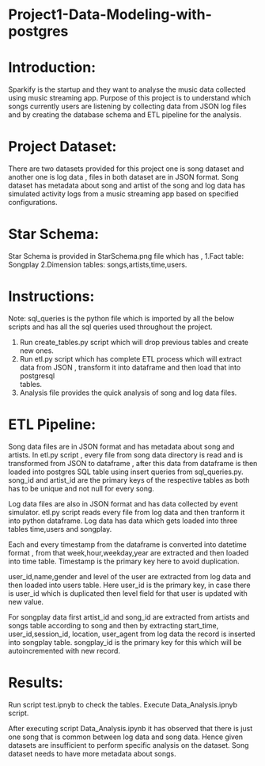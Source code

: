 # Project1-Data-Modeling-with-postgres

# Introduction:

Sparkify is the startup and they want to analyse the music data collected using music streaming app. Purpose of this project is to understand which songs currently users are listening by collecting data from JSON log files and by creating the database schema and ETL pipeline for the analysis.

# Project Dataset:

There are two datasets provided for this project one is song dataset and another one is log data , files in both dataset are in JSON format.
Song dataset has metadata about song and artist of the song and log data has simulated activity logs from a music streaming app based on specified configurations.

# Star Schema:

Star Schema is provided in StarSchema.png file which has ,
1.Fact table: Songplay
2.Dimension tables: songs,artists,time,users.


# Instructions:

Note: sql_queries is the python file which is imported by all the below scripts and has all the sql queries used throughout the project.

1. Run create_tables.py script which will drop previous tables and
   create new ones.
2. Run etl.py script which has complete ETL process which will extract   
   data from JSON , transform it into dataframe and then load that into postgresql    
   tables.
3. Analysis file provides the quick analysis of song and log data files.


# ETL Pipeline:
Song data files  are in JSON format and has metadata about song and artists. 
In etl.py script , every file from song data directory is read and is transformed from
JSON to dataframe , after this data from dataframe is then loaded into postgres SQL table using insert queries from sql_queries.py.
song_id and artist_id are the primary keys of the respective tables as both has to be unique and not null for every song.

Log data files are also in JSON format and has data collected by event simulator.
etl.py script reads every file from log data and then tranform it into python dataframe.
Log data has data which gets loaded into three tables time,users and songplay.

Each and every timestamp from the dataframe is converted into datetime format , from that week,hour,weekday,year are extracted and then loaded into time table. 
Timestamp is the primary key here to avoid duplication.

user_id,name,gender and level of the user are extracted from log data and then loaded into users table. Here user_id is the primary key, in case there is user_id which is duplicated then level field for that user is updated with new value.

For songplay data first artist_id and song_id are extracted from artists and songs table
according to song and then by extracting start_time, user_id,session_id, location, user_agent from log data the record is inserted into songplay table. songplay_id is the primary key for this which will be autoincremented with new record.

# Results:
Run script test.ipnyb to check the tables.
Execute Data_Analysis.ipnyb script. 

After executing script Data_Analysis.ipynb it has observed that there is just one song that is common between log data and song data.
Hence given datasets are insufficient to perform specific analysis on the dataset. 
Song dataset needs to have more metadata about songs.

